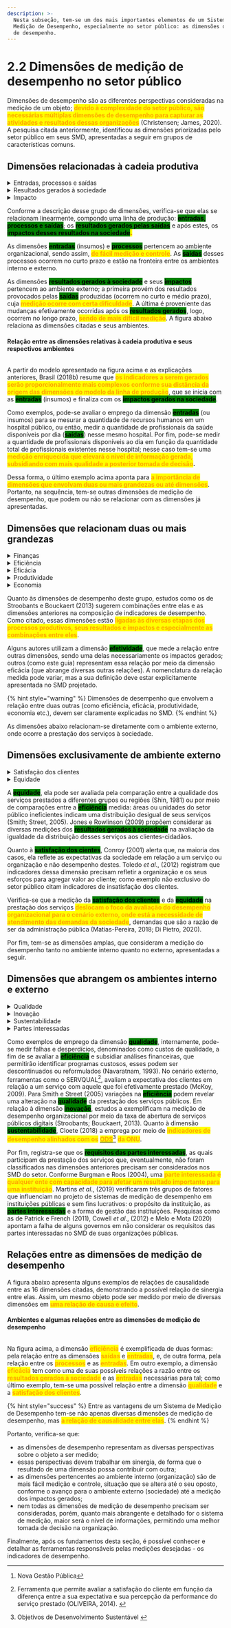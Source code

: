 ```yaml
---
description: >-
  Nesta subseção, tem-se um dos mais importantes elementos de um Sistema de
  Medição de Desempenho, especialmente no setor público: as dimensões de medição
  de desempenho.
---
```


# 2.2 Dimensões de medição de desempenho no setor público

Dimensões de desempenho são as diferentes perspectivas consideradas na medição de um objeto; <mark style="color:orange;">**devido à complexidade do setor público, são necessárias múltiplas dimensões de desempenho para capturar as atividades e resultados dessas organizações**</mark> (Christensen; James, 2020). A pesquisa citada anteriormente, identificou as dimensões priorizadas pelo setor público em seus SMD, apresentadas a seguir em grupos de características comuns.

## Dimensões relacionadas à cadeia produtiva

<details>

<summary>Entradas, processos e saídas</summary>

Trata-se de uma das mais antigas dimensões de medição, <mark style="color:orange;">**retratando a linha de produção de um bem ou serviço em forma de processo**</mark>. As <mark style="color:orange;">**entradas**</mark> são os insumos necessários para a produção, transformados por meio de <mark style="color:orange;">**processos**</mark> e gerando produtos: bens e serviços, denominados <mark style="color:orange;">**saídas**</mark>.

</details>

<details>

<summary>Resultados gerados à sociedade</summary>

São importantes dimensões que dão sequência às dimensões apresentadas anteriormente (entrada-processo-saída) pois <mark style="color:orange;">**medem o que foi efetivamente entregue à sociedade**</mark>, uma vez que nem sempre todo o trabalho realizado (saídas) corresponde àquilo que foi efetivamente provido ou consumido pela sociedade (resultados).

</details>

<details>

<summary>Impacto</summary>

Esta dimensão relaciona-se com a anterior (resultados a sociedade) porém vai além, mensurando as mudanças efetivamente ocorridas após os resultados, como o valor público e o valor social gerados após a prestação de serviços. É uma dimensão de difícil medição por envolver resultados intangíveis e atemporais (ocorre ao longo prazo); todavia, <mark style="color:orange;">**é das mais importantes para as organizações públicas**</mark> (especialmente para políticas públicas), <mark style="color:orange;">**ao**</mark> <mark style="color:orange;">**medir as mudanças efetivamente geradas na sociedade.**</mark>

</details>

Conforme a descrição desse grupo de dimensões, verifica-se que elas se relacionam linearmente, compondo uma linha de produção: <mark style="background-color:green;">**entradas, processos e saídas**</mark>; os <mark style="background-color:green;">**resultados gerados pelas saídas**</mark> e após estes, os <mark style="background-color:green;">**impactos desses resultados na sociedade**</mark><mark style="color:red;">**.**</mark>&#x20;

As dimensões <mark style="background-color:green;">**entradas**</mark> (insumos) e <mark style="background-color:green;">**processos**</mark> pertencem ao ambiente organizacional, sendo assim, <mark style="color:orange;">**de fácil medição e controle**</mark>. As <mark style="background-color:green;">**saídas**</mark> desses processos ocorrem no curto prazo e estão na fronteira entre os ambientes interno e externo.&#x20;

As dimensões <mark style="background-color:green;">**resultados gerados à sociedade**</mark> e seus <mark style="background-color:green;">**impactos**</mark> pertencem ao ambiente externo; a primeira provém dos resultados provocados pelas <mark style="background-color:green;">**saídas**</mark> produzidas (ocorrem no curto e médio prazo), cuja <mark style="color:orange;">**medição ocorre com certa dificuldade**</mark>. A última é proveniente das mudanças efetivamente ocorridas após os <mark style="background-color:green;">**resultados gerados**</mark>, logo, ocorrem no longo prazo, <mark style="color:orange;">**sendo de mais difícil medição**</mark>. A figura abaixo relaciona as dimensões citadas e seus ambientes.

#### **Relação entre as dimensões relativas à cadeia produtiva e seus respectivos ambientes**

<figure><img src="../.gitbook/assets/image (7).png" alt=""><figcaption></figcaption></figure>

A partir do modelo apresentado na figura acima e as explicações anteriores, Brasil (2018b) resume que <mark style="color:orange;">**os indicadores a serem gerados serão proporcionalmente mais complexos conforme sua distância da origem das dimensões do modelo da linha de produção**</mark>, que se inicia com as <mark style="background-color:green;">**entradas**</mark> (insumos) e finaliza com os <mark style="background-color:green;">**impactos gerados na sociedade**</mark>.

Como exemplos, pode-se avaliar o emprego da dimensão <mark style="background-color:green;">**entradas**</mark> (ou insumos) para se mesurar a quantidade de recursos humanos em um hospital público, ou então, medir a quantidade de profissionais da saúde disponíveis por dia (<mark style="background-color:green;">**saídas**</mark>) nesse mesmo hospital. Por fim, pode-se medir a quantidade de profissionais disponíveis ao dia em função da quantidade total de profissionais existentes nesse hospital; nesse caso tem-se uma <mark style="color:orange;">**medição enriquecida que elevará o nível de informação gerada, subsidiando com mais qualidade a posterior tomada de decisão**</mark>**.**

Dessa forma, o último exemplo acima aponta para <mark style="color:orange;">**a importância de dimensões que envolvam duas ou mais grandezas ou até dimensões**</mark>. Portanto, na sequência, tem-se outras dimensões de medição de desempenho, que podem ou não se relacionar com as dimensões já apresentadas.&#x20;

## Dimensões que relacionam duas ou mais grandezas

<details>

<summary>Finanças</summary>

São as dimensões mais comuns utilizadas pelo setor público em função da sua própria necessidade de controle e prestação de contas. Engloba a <mark style="color:orange;">**medição de orçamentos, empenhos e custos**</mark>, de maneira a permitir comparações entre unidades, indicar a necessidade de novos investimentos, revelar o custo de determinado serviço etc.

</details>

<details>

<summary>Eficiência</summary>

Está intimamente <mark style="color:orange;">**ligada a um processo**</mark> e a <mark style="color:orange;">**uma relação entre duas grandezas**</mark>; como exemplo mais comum tem-se os serviços produzidos (saídas) em relação aos insumos necessários para sua produção (entradas), ou ainda, determinada medição de um processo em relação aos seus insumos ou às suas saídas.

</details>

<details>

<summary>Eficácia</summary>

Se a eficiência está ligada a um processo, a eficácia <mark style="color:orange;">**relaciona-se diretamente com os seus produtos e resultados**</mark> e também trata de uma relação entre duas grandezas, como os resultados gerados em relação aos insumos necessários, ou os resultados gerados em relação às saídas produzidas. <mark style="color:orange;">**Esta dimensão é importante por capturar outras dimensões e medições do ambiente externo à organização**</mark>, onde se posiciona a sociedade.&#x20;

</details>

<details>

<summary>Produtividade</summary>

Trata-se de uma dimensão de medição de desempenho que <mark style="color:orange;">**também relaciona duas grandezas (ou dimensões), cuja definição possui diversas variações**</mark>; muitos consideram a eficiência e a produtividade como sinônimos. A maior parte dos autores sugere que essa dimensão seja explicitamente definida no SMD.

</details>

<details>

<summary>Economia</summary>

Como dimensão de medição de desempenho, a economia <mark style="color:orange;">**relaciona duas grandezas, sendo uma delas relativa à dimensão finanças**</mark><mark style="color:orange;">.</mark> Assim, pode-se avaliar insumos, processos saídas, resultados e impactos em relação aos seus custos visando a relação mais econômica possível.

</details>

Quanto às dimensões de desempenho deste grupo, estudos como os de Stroobants e Bouckaert (2013) sugerem combinações entre elas e as dimensões anteriores na composição de indicadores de desempenho. Como citado, essas dimensões estão <mark style="color:orange;">**ligadas às diversas etapas dos processos produtivos, seus resultados e impactos e especialmente as combinações entre eles**</mark>.&#x20;

Alguns autores utilizam a dimensão <mark style="background-color:green;">**efetividade**</mark>, que mede a relação entre outras dimensões, sendo uma delas necessariamente os impactos gerados; outros (como este guia) representam essa relação por meio da dimensão eficácia (que abrange diversas outras relações). A nomenclatura da relação medida pode variar, mas a sua definição deve estar explicitamente apresentada no SMD projetado.&#x20;

{% hint style="warning" %}
Dimensões de desempenho que envolvem a relação entre duas outras (como eficiência, eficácia, produtividade, economia etc.), devem ser claramente explicadas no SMD.
{% endhint %}

As dimensões abaixo relacionam-se diretamente com o ambiente externo, onde ocorre a prestação dos serviços à sociedade.

## Dimensões exclusivamente de ambiente externo

<details>

<summary>Satisfação dos clientes</summary>

A satisfação do cliente-cidadão é um fator importante para o sucesso das instituições públicas, visto que ele é o consumidor de seus produtos e serviços. Apesar de não ser de simples medição, essa dimensão permite o <mark style="color:orange;">**envolvimento e a interação com a sociedade, especialmente na confirmação de seus sentimentos e percepções sobre a prestação dos serviços públicos.**</mark>

</details>

<details>

<summary>Equidade</summary>

Trata da <mark style="color:orange;">**medição da igualdade na distribuição e acesso aos serviços públicos à**</mark>, que pode ser avaliada por diferentes formas como a avaliação da disponibilização dos serviços ou pela diferença entre o serviço entregue e o que deveria ter sido entregue conforme um padrão (leis, regulamentos etc.).

</details>

A <mark style="background-color:green;">**equidade**</mark>, ela pode ser avaliada pela comparação entre a qualidade dos serviços prestados a diferentes grupos ou regiões (Shin, 1981) ou por meio de comparações entre a <mark style="background-color:green;">**eficiência**</mark> medida: áreas ou unidades do setor público ineficientes indicam uma distribuição desigual de seus serviços (Smith; Street, 2005). Jones e Rowlinson (2009) propõem considerar as diversas medições dos <mark style="background-color:green;">**resultados gerados à sociedade**</mark> na avaliação da igualdade da distribuição desses serviços aos clientes-cidadãos.

Quanto à <mark style="background-color:green;">**satisfação dos cientes**</mark>, Conroy (2001) alerta que, na maioria dos casos, ela reflete as expectativas da sociedade em relação a um serviço ou organização e não desempenho destes. Toledo _et al_., (2012) registram que indicadores dessa dimensão precisam refletir a organização e os seus esforços para agregar valor ao cliente; como exemplo não exclusivo do setor público citam indicadores de insatisfação dos clientes.

Verifica-se que a medição da <mark style="background-color:green;">**satisfação dos clientes**</mark> e da <mark style="background-color:green;">**equidade**</mark> na prestação dos serviços <mark style="color:orange;">**deslocam o foco da avaliação do desempenho organizacional para o cenário externo, onde está a necessidade de atendimento das demandas da sociedade**</mark>, demandas que são a razão de ser da administração pública (Matias-Pereira, 2018; Di Pietro, 2020).

Por fim, tem-se as dimensões amplas, que consideram a medição do desempenho tanto no ambiente interno quanto no externo, apresentadas a seguir.

## Dimensões que abrangem os ambientes interno e externo

<details>

<summary>Qualidade</summary>

A preocupação com a qualidade no serviço público advém do paradigma da NGP[^1]; trata-se de uma dimensão que pode ser <mark style="color:orange;">**medida internamente durante as atividades organizacionais e processos produtivos**</mark> ou, <mark style="color:orange;">**externamente, na prestação dos serviços por meio dos seguintes aspectos: confiabilidade, responsividade, segurança, empatia e tangibilidade**</mark>.

</details>

<details>

<summary>Inovação</summary>

Essa dimensão deve ser considerada pelos benefícios da inovação diante do desafio do setor público em empregar eficazmente recursos cada vez mais escassos e tornar-se ágil e flexível perante cenários diversos e novos (Tidd; Bessant, 2015), sendo que <mark style="color:orange;">**a capacidade em inovar pode elevar o desempenho organizacional de instituições públicas**</mark> (Marchiori _et al_., 2023), seja por meio de processos no ambiente interno ou na forma de produtos e serviços disponibilizados e prestados à sociedade.&#x20;

</details>

<details>

<summary>Sustentabilidade</summary>

Trata-se de uma dimensão ampla, que abrange os ambientes interno e externo à organização por meio dos aspectos ambiental, econômico e social (Feil; Schreiber, 2017) viabilizando as demais dimensões em busca do <mark style="color:orange;">**aumento do desempenho dos serviços e resultados do setor público, porém, salvaguardando as instituições, o meio ambiente e a sociedade**</mark> (Dal Mas _et al_., 2019).&#x20;

</details>

<details>

<summary>Partes interessadas</summary>

Com o paradigma da NGP, o setor público passou a considerar as <mark style="color:orange;">**partes interessadas**</mark> (_stakeholders_) <mark style="color:orange;">**internas e externas, que também se valem das medições dos indicadores**</mark>, como cidadãos, gestores, servidores públicos, políticos, representantes de empresas e organizações envolvidos no objeto em medição.

</details>

Como exemplos de emprego da dimensão <mark style="background-color:green;">**qualidade**</mark>, internamente, pode-se medir falhas e desperdícios, denominados como custos de qualidade, a fim de se avaliar a <mark style="background-color:green;">**eficiência**</mark> e subsidiar análises financeiras, que permitirão identificar programas custosos, esses podem ser descontinuados ou reformulados (Navaratnam, 1993). No cenário externo, ferramentas como o SERVQUAL[^2], avaliam a expectativa dos clientes em relação a um serviço com aquele que foi efetivamente prestado (McKoy, 2009). Para Smith e Street (2005) variações na <mark style="background-color:green;">**eficiência**</mark> podem revelar uma alteração na <mark style="background-color:green;">**qualidade**</mark> da prestação dos serviços públicos.  Em relação à dimensão <mark style="background-color:green;">**inovação**</mark>, estudos a exemplificam na medição de desempenho organizacional por meio da taxa de abertura de serviços públicos digitais (Stroobants; Bouckaert, 2013). Quanto à dimensão <mark style="background-color:green;">**sustentabilidade**</mark>, Cloete (2018) a emprega por meio de <mark style="color:orange;">**indicadores de desempenho alinhados com os**</mark> [<mark style="color:orange;">**ODS**</mark>](#user-content-fn-3)[^3] <mark style="color:orange;">**da ONU**</mark>.

Por fim, registra-se que os <mark style="background-color:green;">**requisitos das partes interessadas**</mark>, as quais participam da prestação dos serviços que, eventualmente, não foram classificados nas dimensões anteriores precisam ser considerados nos SMD do setor. Conforme Burgman e Roos (2004), uma <mark style="color:orange;">**parte interessada é qualquer ente com capacidade para afetar um resultado importante para uma instituição**</mark>. Martins _et al_., (2019) verificaram três grupos de fatores que influenciam no projeto de sistemas de medição de desempenho em instituições públicas e sem fins lucrativos: o propósito da instituição, as <mark style="background-color:green;">**partes interessadas**</mark> e a forma de gestão das instituições. Pesquisas como as de Patrick e French (2011), Cowell _et al_., (2012) e Melo e Mota (2020) apontam a falha de alguns governos em não considerar os requisitos das partes interessadas no SMD de suas organizações públicas.

## Relações entre as dimensões de medição de desempenho

A figura abaixo apresenta alguns exemplos de relações de causalidade entre as 16 dimensões citadas, demonstrando a possível relação de sinergia entre elas. Assim, um mesmo objeto pode ser medido por meio de diversas dimensões em <mark style="color:orange;">**uma relação de causa e efeito**</mark>.&#x20;

#### **Ambientes e algumas relações entre as dimensões de medição de desempenho**&#x20;

<figure><img src="../.gitbook/assets/image (6).png" alt=""><figcaption></figcaption></figure>

Na figura acima, a dimensão <mark style="color:orange;">**eficiência**</mark> é exemplificada de duas formas: pela relação entre as dimensões <mark style="color:orange;">**saídas**</mark> e <mark style="color:orange;">**entradas**</mark>, e, de outra forma, pela relação entre os <mark style="color:orange;">**processos**</mark> e as <mark style="color:orange;">**entradas**</mark>. Em outro exemplo, a dimensão <mark style="color:orange;">**eficácia**</mark> tem como uma de suas possíveis relações a razão entre os <mark style="color:orange;">**resultados gerados à sociedade**</mark> e as <mark style="color:orange;">**entradas**</mark> necessárias para tal; como último exemplo, tem-se uma possível relação entre a dimensão <mark style="color:orange;">**qualidade**</mark> e a <mark style="color:orange;">**satisfação dos clientes**</mark>.

{% hint style="success" %}
Entre as vantagens de um Sistema de Medição de Desempenho tem-se não apenas diversas dimensões de medição de desempenho, mas <mark style="color:orange;">**a relação de causalidade entre elas**</mark>.
{% endhint %}

Portanto, verifica-se que:

* as dimensões de desempenho representam as diversas perspectivas sobre o objeto a ser medido;
* essas perspectivas devem trabalhar em sinergia, de forma que o resultado de uma dimensão possa contribuir com outra;
* as dimensões pertencentes ao ambiente interno (organização) são de mais fácil medição e controle, situação que se altera até o seu oposto, conforme o avanço para o ambiente externo (sociedade) até a medição dos impactos gerados;&#x20;
* nem todas as dimensões de medição de desempenho precisam ser consideradas, porém, quanto mais abrangente e detalhado for o sistema de medição, maior será o nível de informações, permitindo uma melhor tomada de decisão na organização.

Finalmente, após os fundamentos desta seção, é possível conhecer e detalhar as ferramentas responsáveis pelas medições desejadas - os indicadores de desempenho.

[^1]: Nova Gestão Pública

[^2]: Ferramenta que permite avaliar a satisfação do cliente em função da diferença entre a sua expectativa e sua percepção da  performance do serviço prestado (OLIVEIRA, 2014).                              &#x20;

[^3]: Objetivos de Desenvolvimento Sustentável      &#x20;
